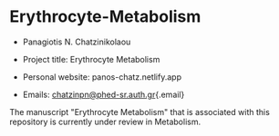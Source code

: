 # Erythrocyte-Metabolism

-   Panagiotis N. Chatzinikolaou

-   Project title: Erythrocyte Metabolism

-   Personal website: panos-chatz.netlify.app

-   Emails: [chatzinpn\@phed-sr.auth.gr](mailto:chatzinpn@phed-sr.auth.gr){.email}

The manuscript "Erythrocyte Metabolism" that is associated with this repository is currently under review in Metabolism.
